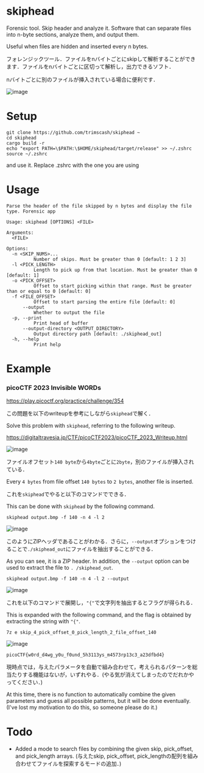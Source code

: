 # skiphead
Forensic tool. Skip header and analyze it. Software that can separate files into n-byte sections, analyze them, and output them.

Useful when files are hidden and inserted every n bytes.

フォレンジックツール．ファイルをnバイトごとにskipして解析することができます．ファイルをnバイトごとに区切って解析し，出力できるソフト．

nバイトごとに別のファイルが挿入されている場合に便利です．

![image](https://github.com/trimscash/skiphead/assets/42578480/6e1f3be4-e066-4038-b2b0-a2a1b40e91ae)


# Setup
```
git clone https://github.com/trimscash/skiphead ~
cd skiphead
cargo build -r
echo "export PATH=\$PATH:\$HOME/skiphead/target/release" >> ~/.zshrc
source ~/.zshrc
```
and use it. 
Replace .zshrc with the one you are using

# Usage
```
Parse the header of the file skipped by n bytes and display the file type. Forensic app

Usage: skiphead [OPTIONS] <FILE>

Arguments:
  <FILE>  

Options:
  -n <SKIP_NUMS>...
          Number of skips. Must be greater than 0 [default: 1 2 3]
  -l <PICK_LENGTH>
          Length to pick up from that location. Must be greater than 0 [default: 1]
  -o <PICK_OFFSET>
          Offset to start picking within that range. Must be greater than or equal to 0 [default: 0]
  -f <FILE_OFFSET>
          Offset to start parsing the entire file [default: 0]
      --output
          Whether to output the file
  -p, --print
          Print head of buffer
      --output-directory <OUTPUT_DIRECTORY>
          Output directory path [default: ./skiphead_out]
  -h, --help
          Print help

```

# Example
### picoCTF 2023 Invisible WORDs

https://play.picoctf.org/practice/challenge/354

この問題を以下のwriteupを参考にしながら`skiphead`で解く．

Solve this problem with `skiphead`, referring to the following writeup. 

https://digitaltravesia.jp/CTF/picoCTF2023/picoCTF_2023_Writeup.html


![image](https://github.com/trimscash/skiphead/assets/42578480/6ba928fe-7b42-4c92-a294-1f4cfa8fdbd1)


ファイルオフセット`140 byte`から`4byte`ごとに`2byte`，別のファイルが挿入されている．

Every `4 bytes` from file offset `140 bytes` to `2 bytes`, another file is inserted. 

これを`skiphead`でやると以下のコマンドでできる．

This can be done with `skiphead` by the following command. 

```
skiphead output.bmp -f 140 -n 4 -l 2
```

![image](https://github.com/trimscash/skiphead/assets/42578480/69fe68d1-17ac-4343-b0ac-e320895b0c51)

このようにZIPヘッダであることがわかる．さらに，`--output`オプションをつけることで`./skiphead_out`にファイルを抽出することができる．

As you can see, it is a ZIP header. In addition, the `--output` option can be used to extract the file to `. /skiphead_out`. 

```
skiphead output.bmp -f 140 -n 4 -l 2 --output 
```

![image](https://github.com/trimscash/skiphead/assets/42578480/c422d393-f6f9-45d4-afd9-eb332af04e33)

これを以下のコマンドで展開し，`"{"`で文字列を抽出するとフラグが得られる．

This is expanded with the following command, and the flag is obtained by extracting the string with `"{"`. 

```
7z e skip_4_pick_offset_0_pick_length_2_file_offset_140
```

![image](https://github.com/trimscash/skiphead/assets/42578480/a653fb11-76ec-43e7-9222-f290f22a037b)

```
picoCTF{w0rd_d4wg_y0u_f0und_5h3113ys_m4573rp13c3_a23dfbd4}
```

現時点では，与えたパラメータを自動で組み合わせて，考えられるパターンを総当たりする機能はないが，いずれやる．(やる気が消えてしまったのでだれかやってください．)

At this time, there is no function to automatically combine the given parameters and guess all possible patterns, but it will be done eventually. (I've lost my motivation to do this, so someone please do it.) 

# Todo
- Added a mode to search files by combining the given skip, pick_offset, and pick_length arrays.
  	(与えたskip, pick_offset, pick_lengthの配列を組み合わせてファイルを探索するモードの追加．)
